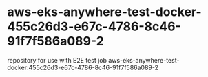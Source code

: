 # aws-eks-anywhere-test-docker-455c26d3-e67c-4786-8c46-91f7f586a089-2
repository for use with E2E test job aws-eks-anywhere-test-docker:455c26d3-e67c-4786-8c46-91f7f586a089-2
